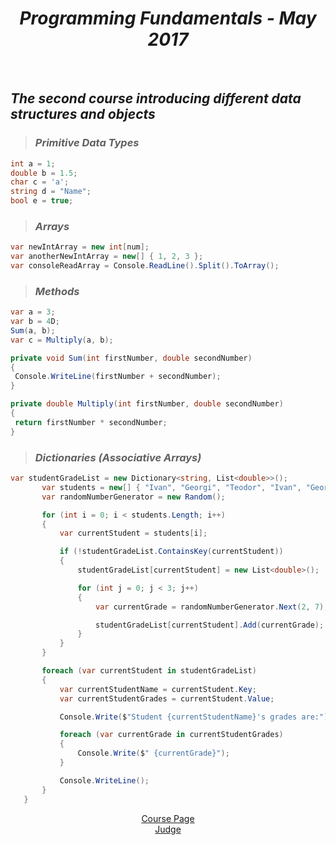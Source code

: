 <h1 align="center"><em>Programming Fundamentals - May 2017</em></h1>
 
<br />

 ## *The second course introducing different data structures and objects*
>  ### *Primitive Data Types*
 ```C#
 int a = 1;
 double b = 1.5;
 char c = 'a';
 string d = "Name";
 bool e = true;
 
 ```
> ### *Arrays*
 ```C#
 var newIntArray = new int[num];
 var anotherNewIntArray = new[] { 1, 2, 3 };
 var consoleReadArray = Console.ReadLine().Split().ToArray();
 ```
> ### *Methods*
 ```C#
 var a = 3;
 var b = 4D;
 Sum(a, b); 
 var c = Multiply(a, b);

 private void Sum(int firstNumber, double secondNumber)
 {
  Console.WriteLine(firstNumber + secondNumber);
 }

 private double Multiply(int firstNumber, double secondNumber)
 {
  return firstNumber * secondNumber;
 }
 ```
> ### *Dictionaries (Associative Arrays)*
 ```C#
var studentGradeList = new Dictionary<string, List<double>>();
        var students = new[] { "Ivan", "Georgi", "Teodor", "Ivan", "Georgi", "Maria", "Anna" };
        var randomNumberGenerator = new Random();

        for (int i = 0; i < students.Length; i++)
        {
            var currentStudent = students[i];

            if (!studentGradeList.ContainsKey(currentStudent))
            {
                studentGradeList[currentStudent] = new List<double>();

                for (int j = 0; j < 3; j++)
                {
                    var currentGrade = randomNumberGenerator.Next(2, 7);

                    studentGradeList[currentStudent].Add(currentGrade);
                }
            }
        }

        foreach (var currentStudent in studentGradeList)
        {
            var currentStudentName = currentStudent.Key;
            var currentStudentGrades = currentStudent.Value;

            Console.Write($"Student {currentStudentName}'s grades are:");

            foreach (var currentGrade in currentStudentGrades)
            {
                Console.Write($" {currentGrade}");
            }

            Console.WriteLine();
        }
    }
 ```
<p align="center">
<a href="https://softuni.bg/trainings/1619/programming-fundamentals-may-2017">Course Page</a> <br />
<a href="https://judge.softuni.bg/Contests#!/List/ByCategory/32/Progr-Fundamentals-Exercises">Judge</a>
<p>
